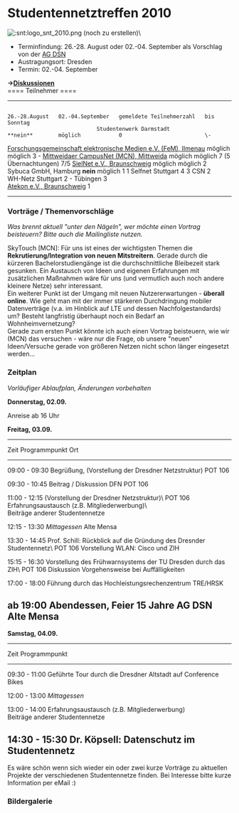# Studentennetztreffen 2010

![:snt:logo_snt_2010.png (noch zu erstellen)](/snt/logo_snt_2010.png)\

-   Terminfindung: 26.-28. August oder 02.-04. September als Vorschlag
    von der [AG DSN](http://www.ag-dsn.de/)
-   Austragungsort: Dresden
-   Termin: 02.-04. September

**-\>[Diskussionen](/talk/SNT/SNT2010)**\
==== Teilnehmer ====

  ----------------------------------------------------------------------------------- --------------- ------------------ -------------------------- -------------
                                                                                      26.-28.August   02.-04.September   gemeldete Teilnehmerzahl   bis Sonntag
                                Studentenwerk Darmstadt                               **nein**        möglich            0                          \-
   [Forschungsgemeinschaft elektronische Medien e.V. (FeM), Ilmenau](/studnetze/fem)  möglich         möglich            3                          \-
               [Mittweidaer CampusNet (MCN), Mittweida](/studnetze/mcn)               möglich         möglich            7 (5 Übernachtungen)       7/5
                   [SielNet e.V., Braunschweig](/studnetze/sielnet)                   möglich         möglich            2                          
                                 Sybuca GmbH, Hamburg                                 **nein**        möglich            1                          1
                                   Selfnet Stuttgart                                                                     4                          3
                                          CSN                                                                            2                          
                                   WH-Netz Stuttgart                                                                     2                          \-
                                       Tübingen                                                                          3                          
                    [Atekon e.V., Braunschweig](/studnetze/atekon)                                                       1                          
  ----------------------------------------------------------------------------------- --------------- ------------------ -------------------------- -------------

### Vorträge / Themenvorschläge

*Was brennt aktuell \"unter den Nägeln\", wer möchte einen Vortrag
beisteuern? Bitte auch die Mailingliste nutzen.*

SkyTouch \[MCN\]: Für uns ist eines der wichtigsten Themen die
**Rekrutierung/Integration von neuen Mitstreitern**. Gerade durch die
kürzeren Bachelorstudiengänge ist die durchschnittliche Bleibezeit stark
gesunken. Ein Austausch von Ideen und eigenen Erfahrungen mit
zusätzlichen Maßnahmen wäre für uns (und vermutlich auch noch andere
kleinere Netze) sehr interessant.\
Ein weiterer Punkt ist der Umgang mit neuen Nutzererwartungen -
**überall online**. Wie geht man mit der immer stärkeren Durchdringung
mobiler Datenverträge (v.a. im Hinblick auf LTE und dessen
Nachfolgestandards) um? Besteht langfristig überhaupt noch ein Bedarf an
Wohnheimvernetzung?\
Gerade zum ersten Punkt könnte ich auch einen Vortrag beisteuern, wie
wir (MCN) das versuchen - wäre nur die Frage, ob unsere \"neuen\"
Ideen/Versuche gerade von größeren Netzen nicht schon länger eingesetzt
werden\...

### Zeitplan

*Vorläufiger Ablaufplan, Änderungen vorbehalten*

**Donnerstag, 02.09.**

Anreise ab 16 Uhr

**Freitag, 03.09.**

  ---------------------------------------------------------------------------------------------------
  Zeit            Programmpunkt                                                          Ort
  --------------- ---------------------------------------------------------------------- ------------
  09:00 - 09:30   Begrüßung, (Vorstellung der Dresdner Netzstruktur)                     POT 106

  09:30 - 10:45   Beitrag / Diskussion DFN                                               POT 106

  11:00 - 12:15   (Vorstellung der Dresdner Netzstruktur)\                               POT 106
                  Erfahrungsaustausch (z.B. Mitgliederwerbung)\                          
                  Beiträge anderer Studentennetze                                        

  12:15 - 13:30   *Mittagessen*                                                          Alte Mensa

  13:30 - 14:45   Prof. Schill: Rückblick auf die Gründung des Dresnder Studentennetz\   POT 106
                  Vorstellung WLAN: Cisco und ZIH                                        

  15:15 - 16:30   Vorstellung des Frühwarnsystems der TU Dresden durch das ZIH\          POT 106
                  Diskussion Vorgehensweise bei Auffälligkeiten                          

  17:00 - 18:00   Führung durch das Hochleistungsrechenzentrum                           TRE/HRSK

  ab 19:00        Abendessen, Feier 15 Jahre AG DSN                                      Alte Mensa
  ---------------------------------------------------------------------------------------------------

**Samstag, 04.09.**

  --------------------------------------------------------------------------------
  Zeit            Programmpunkt
  --------------- ----------------------------------------------------------------
  09:30 - 11:00   Geführte Tour durch die Dresdner Altstadt auf Conference Bikes

  12:00 - 13:00   *Mittagessen*

  13:00 - 14:00   Erfahrungsaustausch (z.B. Mitgliederwerbung)\
                  Beiträge anderer Studentennetze

  14:30 - 15:30   Dr. Köpsell: Datenschutz im Studentennetz
  --------------------------------------------------------------------------------

Es wäre schön wenn sich wieder ein oder zwei kurze Vorträge zu aktuellen
Projekte der verschiedenen Studentennetze finden. Bei Interesse bitte
kurze Information per eMail :)

### Bildergalerie
